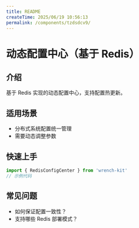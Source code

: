 ```yaml
---
title: README
createTime: 2025/06/19 10:56:13
permalink: /components/tzdsdcv9/
---
```

# 动态配置中心（基于 Redis）

## 介绍
基于 Redis 实现的动态配置中心，支持配置热更新。

## 适用场景
- 分布式系统配置统一管理
- 需要动态调整参数

## 快速上手
```js
import { RedisConfigCenter } from 'wrench-kit'
// 示例代码
```

## 常见问题
- 如何保证配置一致性？
- 支持哪些 Redis 部署模式？ 